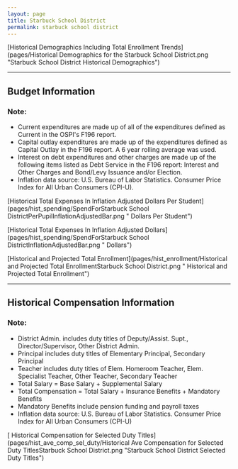 ```yaml
---
layout: page
title: Starbuck School District
permalink: starbuck school district
---
```



[Historical Demographics Including Total Enrollment Trends](pages/Historical Demographics for the Starbuck School District.png "Starbuck School District Historical Demographics")

___

## Budget Information
### Note:
- Current expenditures are made up of all of the expenditures defined as Current in the OSPI's F196 report.
- Capital outlay expenditures are made up of the expenditures defined as Capital Outlay in the F196 report. A 6 year rolling average was used.
- Interest on debt expenditures and other charges are made up of the following items listed as Debt Service in the F196 report: Interest and Other Charges and Bond/Levy Issuance and/or Election.
- Inflation data source: U.S. Bureau of Labor Statistics. Consumer Price Index for All Urban Consumers (CPI-U).

[Historical Total Expenses In Inflation Adjusted Dollars Per Student](pages/hist_spending/SpendForStarbuck School DistrictPerPupilInflationAdjustedBar.png " Dollars Per Student")

[Historical Total Expenses In Inflation Adjusted Dollars](pages/hist_spending/SpendForStarbuck School DistrictInflationAdjustedBar.png " Dollars")

[Historical and Projected Total Enrollment](pages/hist_enrollment/Historical and Projected Total EnrollmentStarbuck School District.png " Historical and Projected Total Enrollment")


___

## Historical Compensation Information
### Note:
- District Admin. includes duty titles of Deputy/Assist. Supt., Director/Supervisor, Other District Admin.
- Principal includes duty titles of Elementary Principal, Secondary Principal
- Teacher includes duty titles of Elem. Homeroom Teacher, Elem. Specialist Teacher, Other Teacher, Secondary Teacher
- Total Salary = Base Salary + Supplemental Salary
- Total Compensation = Total Salary + Insurance Benefits + Mandatory Benefits
- Mandatory Benefits include pension funding and payroll taxes
- Inflation data source: U.S. Bureau of Labor Statistics. Consumer Price Index for All Urban Consumers (CPI-U)

[ Historical Compensation for Selected Duty Titles](pages/hist_ave_comp_sel_duty/Historical Ave Compensation for Selected Duty TitlesStarbuck School District.png "Starbuck School District Selected Duty Titles")

